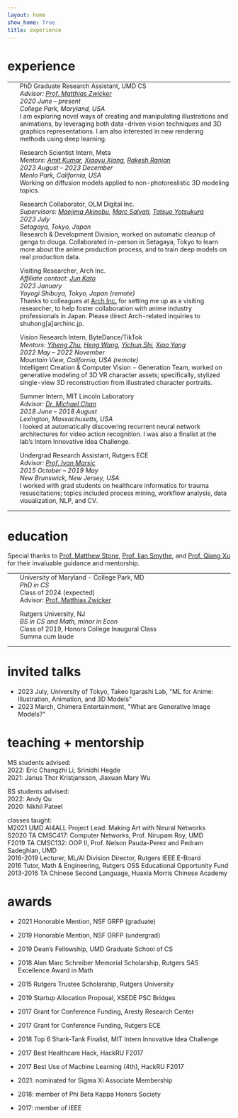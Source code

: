 ```yaml
---
layout: home
show_home: True
title: experience
---
```




# experience

<style>
.pad_xp {
    /*top right bottom left*/
    padding: 0em 0em 1em 1em;
    width: 100%;
}
</style>
<table cellspacing='0' cellpadding='0' border='0'>
<tbody>
<tr>
    <td>
        <img src='./assets/img/logo_umd.jpg' class='thumbnail-small'>
    </td>
    <td class=pad_xp>
        <label class=darktext>
            PhD Graduate Research Assistant, UMD CS
        </label><br>
        <i>
            Advisor: <a href='https://www.cs.umd.edu/~zwicker/'>Prof. Matthias Zwicker</a>
            <br>
            2020 June – present
            <br>
            College Park, Maryland, USA
        </i><br>
        I am exploring novel ways of creating and manipulating illustrations and animations, by leveraging both data-driven vision techniques and 3D graphics representations.  I am also interested in new rendering methods using deep learning. 
    </td>
</tr>
<tr>
    <td>
        <img src='./assets/img/logo_meta.png' class='thumbnail-small'>
    </td>
    <td class=pad_xp>
        <label class=darktext>
            Research Scientist Intern, Meta
        </label><br>
        <i>
            Mentors:
            <a href='https://sites.google.com/view/amitumd/home'>Amit Kumar</a>,
            <a href='https://engineering.purdue.edu/people/xiaoyu.xiang.1'>Xiaoyu Xiang</a>,
            <a href='https://www.linkedin.com/in/rakesh-r-3848538/'>Rakesh Ranjan</a>
            <br>
            2023 August – 2023 December
            <br>
            Menlo Park, California, USA
        </i><br>
        Working on diffusion models applied to non-photorealistic 3D modeling topics.
    </td>
</tr>
<tr>
    <td>
        <img src='./assets/img/logo_olmd.png' class='thumbnail-small'>
    </td>
    <td class=pad_xp>
        <label class=darktext>
            Research Collaborator, OLM Digital Inc.
        </label><br>
        <i>
            Supervisors:
            <a href='https://www.linkedin.com/in/akinoubu-maejima-36257930/?originalSubdomain=jp'>Maejima Akinobu</a>,
            <a href='https://www.researchgate.net/profile/Marc-Salvati'>Marc Salvati</a>,
            <a href='https://www.linkedin.com/in/tatsuo-yotsukura-9969551/?originalSubdomain=jp'>Tatsuo Yotsukura</a>
            <br>
            2023 July
            <br>
            Setagaya, Tokyo, Japan
        </i><br>
        Research & Development Division, worked on automatic cleanup of genga to douga.  Collaborated in-person in Setagaya, Tokyo to learn more about the anime production process, and to train deep models on real production data.
    </td>
</tr>
<tr>
    <td>
        <img src='./assets/img/logo_archinc.png' class='thumbnail-small'>
    </td>
    <td class=pad_xp>
        <label class=darktext>
            Visiting Researcher, Arch Inc.
        </label><br>
        <i>
            Affiliate contact:
            <a href='https://junkato.jp/'>Jun Kato</a>
            <br>
            2023 January
            <br>
            Yoyogi Shibuya, Tokyo, Japan (remote)
        </i><br>
        Thanks to colleagues at <a href='https://research.archinc.jp/en/'>Arch Inc.</a> for setting me up as a visiting researcher, to help foster collaboration with anime industry professionals in Japan.  Please direct Arch-related inquiries to shuhong[a]archinc.jp.
    </td>
</tr>
<tr>
    <td>
        <img src='./assets/img/logo_bytedance.jpg' class='thumbnail-small'>
    </td>
    <td class=pad_xp>
        <label class=darktext>
            Vision Research Intern, ByteDance/TikTok
        </label><br>
        <i>
            Mentors:
            <a href='https://www.linkedin.com/in/yihengz'>Yiheng Zhu</a>,
            <a href='https://hengcv.github.io/'>Heng Wang</a>,
            <a href='https://seasonsh.github.io/'>Yichun Shi</a>,
            <a href='https://www.linkedin.com/in/xiao-yang-46464934/'>Xiao Yang</a>
            <br>
            2022 May – 2022 November
            <br>
            Mountain View, California, USA (remote)
        </i><br>
        Intelligent Creation & Computer Vision - Generation Team, worked on generative modeling of 3D VR character assets; specifically, stylized single-view 3D reconstruction from illustrated character portraits.
    </td>
</tr>
<tr>
    <td>
        <img src='./assets/img/logo_mitll.png' class='thumbnail-small'>
    </td>
    <td class=pad_xp>
        <label class=darktext>
            Summer Intern, MIT Lincoln Laboratory
        </label><br>
        <i>
            Advisor: <a href='https://www.linkedin.com/in/mikeschan/'>Dr. Michael Chan</a>
            <br>
            2018 June – 2018 August
            <br>
            Lexington, Massachusetts, USA
        </i><br>
        I looked at automatically discovering recurrent neural network architectures for video action recognition.  I was also a finalist at the lab’s Intern Innovative Idea Challenge.
    </td>
</tr>
<tr>
    <td>
        <img src='./assets/img/logo_rutgers.jpg' class='thumbnail-small'>
    </td>
    <td class=pad_xp>
        <label class=darktext>
            Undergrad Research Assistant, Rutgers ECE
        </label><br>
        <i>
            Advisor: <a href='https://www.ece.rutgers.edu/~marsic/'>Prof. Ivan Marsic</a>
            <br>
            2015 October – 2019 May
            <br>
            New Brunswick, New Jersey, USA
        </i><br>
        I worked with grad students on healthcare informatics for trauma resuscitations; topics included process mining, workflow analysis, data visualization, NLP, and CV.
    </td>
</tr>
</tbody>
</table>



# education

Special thanks to [Prof. Matthew Stone](https://people.cs.rutgers.edu/~mdstone/), [Prof. Iian Smythe](https://sites.google.com/site/iiansmythe/), and [Prof. Qiang Xu](https://www.linkedin.com/in/qiang-xu-3316b5193/) for their invaluable guidance and mentorship.

<style>
.pad_edu {
    /*top right bottom left*/
    padding: 0em 0em 1em 1em;
    width: 100%;
}
</style>
<table cellspacing='0' cellpadding='0' border='0'>
<tbody>
<tr>
    <td>
        <img src='./assets/img/logo_umd.jpg' class='thumbnail-small'>
    </td>
    <td class=pad_edu>
        <label class=darktext>
            University of Maryland - College Park, MD<br>
        </label>
        <i>
            PhD in CS<br>
        </i>
        Class of 2024 (expected)<br>
        Advisor: <a href='https://www.cs.umd.edu/~zwicker/'>Prof. Matthias Zwicker</a>
    </td>
</tr>
<tr>
    <td>
        <img src='./assets/img/logo_rutgers.jpg' class='thumbnail-small'>
    </td>
    <td class=pad_edu>
        <label class=darktext>
            Rutgers University, NJ<br>
        </label>
        <i>
            BS in CS and Math, minor in Econ<br>
        </i>
        Class of 2019, Honors College Inaugural Class<br>
        Summa cum laude
    </td>
</tr>
</tbody>
</table>


# invited talks

- 2023 July, University of Tokyo, Takeo Igarashi Lab, "ML for Anime: Illustration, Animation, and 3D Models"
- 2023 March, Chimera Entertainment, "What are Generative Image Models?"


# teaching + mentorship

<label class=darktext>MS students advised:</label>  
2022: Eric Changzhi Li, Srinidhi Hegde  
2021: Janus Thor Kristjansson, Jiaxuan Mary Wu  

<label class=darktext>BS students advised:</label>  
2022: Andy Qu  
2020: Nikhil Pateel  

<label class=darktext>classes taught:</label>  
M2021 UMD AI4ALL Project Lead: Making Art with Neural Networks  
S2020 TA CMSC417: Computer Networks, Prof. Nirupam Roy, UMD  
F2019 TA CMSC132: OOP II, Prof. Nelson Pauda-Perez and Pedram Sadeghian, UMD  
2016-2019 Lecturer, ML/AI Division Director, Rutgers IEEE E-Board  
2016 Tutor, Math & Engineering, Rutgers OSS Educational Opportunity Fund  
2013-2016 TA Chinese Second Language, Huaxia Morris Chinese Academy  


# awards

- 2021 Honorable Mention, NSF GRFP (graduate)
- 2019 Honorable Mention, NSF GRFP (undergrad)
- 2019 Dean’s Fellowship, UMD Graduate School of CS
- 2018 Alan Marc Schreiber Memorial Scholarship, Rutgers SAS Excellence Award in Math
- 2015 Rutgers Trustee Scholarship, Rutgers University

- 2019 Startup Allocation Proposal, XSEDE PSC Bridges
- 2017 Grant for Conference Funding, Aresty Research Center
- 2017 Grant for Conference Funding, Rutgers ECE

- 2018 Top 6 Shark-Tank Finalist, MIT Intern Innovative Idea Challenge
- 2017 Best Healthcare Hack, HackRU F2017
- 2017 Best Use of Machine Learning (4th), HackRU F2017

- 2021: nominated for Sigma Xi Associate Membership
- 2018: member of Phi Beta Kappa Honors Society
- 2017: member of IEEE



